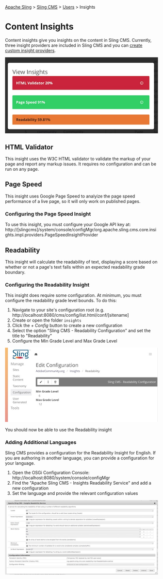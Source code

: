 <!-- Licensed to the Apache Software Foundation (ASF) under one or more contributor 
    license agreements. See the NOTICE file distributed with this work for additional 
    information regarding copyright ownership. The ASF licenses this file to 
    you under the Apache License, Version 2.0 (the "License"); you may not use 
    this file except in compliance with the License. You may obtain a copy of 
    the License at http://www.apache.org/licenses/LICENSE-2.0 Unless required 
    by applicable law or agreed to in writing, software distributed under the 
    License is distributed on an "AS IS" BASIS, WITHOUT WARRANTIES OR CONDITIONS 
    OF ANY KIND, either express or implied. See the License for the specific 
    language governing permissions and limitations under the License. -->
[Apache Sling](https://sling.apache.org) > [Sling CMS](https://github.com/apache/sling-org-apache-sling-app-cms) > [Users](users.md) > Insights

# Content Insights

Content insights give you insights on the content in Sling CMS. Currently, three insight providers are included in Sling CMS and you can [create custom insight providers](insight-developers.md).

![Insights Modal](img/insights-modal.jpg)

## HTML Validator

This insight uses the W3C HTML validator to validate the markup of your page and report any markup issues. It requires no configuration and can be run on any page.

## Page Speed

This insight uses Google Page Speed to analyize the page speed performance of a live page, so it will only work on published pages. 

### Configuring the Page Speed Insight

To use this insight, you must configure your Google API key at: http://[slingcms]/system/console/configMgr/org.apache.sling.cms.core.insights.impl.providers.PageSpeedInsightProvider

## Readability

This insight will calculate the readability of text, displaying a score based on whether or not a page's text falls within an expected readability grade boundary.

### Configuring the Readability Insight

This insight does require some configuration. At minimum, you must configure the readability grade level bounds. To do this:

 1. Navigate to your site's configuration root (e.g. http://localhost:8080/cms/config/list.html/conf/[sitename]
 2. Create or open the folder `insights`
 3. Click the _+ Config_ button to create a new configuration
 4. Select the option "Sling CMS - Readability Configuration" and set the title to "Readability"
 5. Configure the Min Grade Level and Max Grade Level
 
 ![Configuration the Site Readability Grade Range](img/configure-readability-grade-range.jpg)
 
 You should now be able to use the Readability insight
 
 ### Adding Additional Languages
 
 Sling CMS provides a configuration for the Readability Insight for English. If you are authoring in another language, you can provide a configuration for your language. 
 
 1. Open the OSGi Configuration Console: http://localhost:8080/system/console/configMgr
 2. Find the "Apache Sling CMS - Insights Readability Service" and add a new configuration
 3. Set the language and provide the relevant configuration values
 
 ![Configuring the Readability Service](img/configure-readability-service.jpg)
 